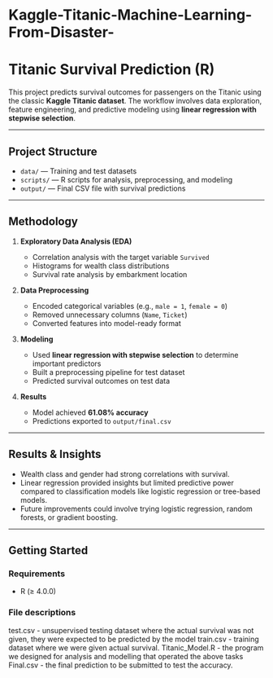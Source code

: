 # Kaggle-Titanic-Machine-Learning-From-Disaster-
# Titanic Survival Prediction (R)

This project predicts survival outcomes for passengers on the Titanic using the classic **Kaggle Titanic dataset**. The workflow involves data exploration, feature engineering, and predictive modeling using **linear regression with stepwise selection**.

---

## Project Structure
- `data/` — Training and test datasets  
- `scripts/` — R scripts for analysis, preprocessing, and modeling  
- `output/` — Final CSV file with survival predictions  

---

## Methodology

1. **Exploratory Data Analysis (EDA)**
   - Correlation analysis with the target variable `Survived`
   - Histograms for wealth class distributions
   - Survival rate analysis by embarkment location

2. **Data Preprocessing**
   - Encoded categorical variables (e.g., `male = 1`, `female = 0`)
   - Removed unnecessary columns (`Name`, `Ticket`)
   - Converted features into model-ready format

3. **Modeling**
   - Used **linear regression with stepwise selection** to determine important predictors
   - Built a preprocessing pipeline for test dataset
   - Predicted survival outcomes on test data

4. **Results**
   - Model achieved **61.08% accuracy**
   - Predictions exported to `output/final.csv`

---

## Results & Insights
- Wealth class and gender had strong correlations with survival.
- Linear regression provided insights but limited predictive power compared to classification models like logistic regression or tree-based models.
- Future improvements could involve trying logistic regression, random forests, or gradient boosting.

---

## Getting Started

### Requirements
- R (≥ 4.0.0)

### File descriptions
test.csv - unsupervised testing dataset where the actual survival was not given, they were expected to be predicted by the model
train.csv - training dataset where we were given actual survival.
Titanic_Model.R - the program we designed for analysis and modelling that operated the above tasks
Final.csv - the final prediction to be submitted to test the accuracy.



